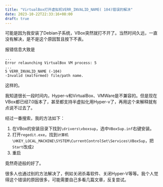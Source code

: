 ```yaml
---
title: "VirtualBox打开虚拟机VERR_INVALID_NAME( 104)错误的解决"
date: 2023-10-22T22:33:16+08:00
draft: true
---
```


可能是因为我安装了Debian子系统，VBox突然就打不开了。当然时间久远，一直没有解决，是不是这个原因暂且按下不表。

报错信息大致是

```
...
Error relaunching VirtualBox VM process: 5
...
5 VERR_INVALID_NAME (-104) 
-Invalid (malformed) file/path name.
```

这样的。

我知道很长一段时间内，Hyper-v和VirtualBox、VMWare是不兼容的。但是现在VBox都已经7.0版本了，甚至都支持半虚拟化用Hyper-v了，再用这个来解释就有点说不过去了。

经过一番搜索，我的方法如下：

1. 在VBox的安装目录下找到`\drivers\vboxsup`，选中`VBoxSup.inf`右键安装。
2. 打开`regedit.exe`，找到`计算机\HKEY_LOCAL_MACHINE\SYSTEM\CurrentControlSet\Services\VBoxSup`，把`Start`改成`2`
3. 重启

竟然奇迹般的好了。

很多人也通过别的方法解决了，例如关闭杀毒软件、关闭Hyper-V等等。我个人觉得这个错误的原因很多，可能需要自己多看几篇文章，反复尝试。
